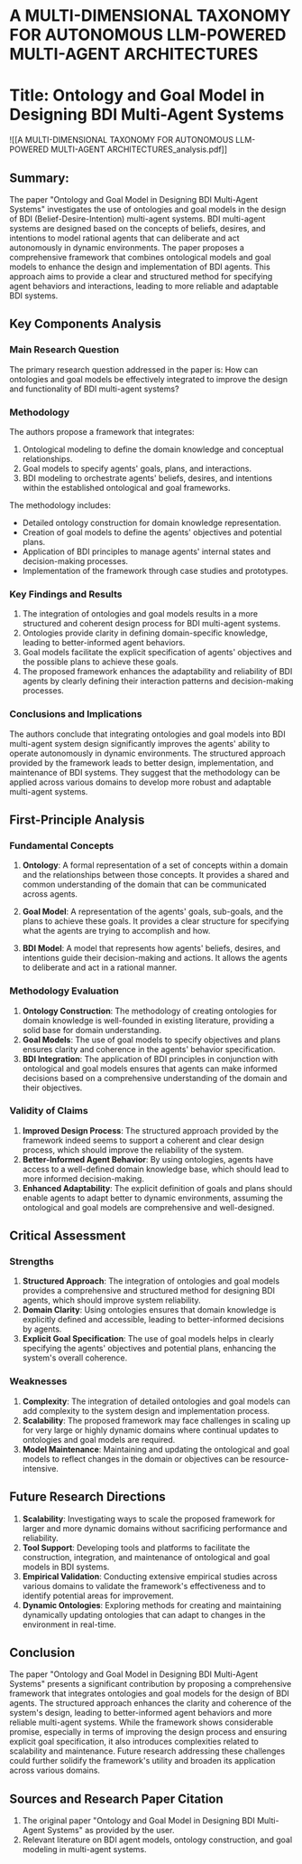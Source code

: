 # A MULTI-DIMENSIONAL TAXONOMY FOR AUTONOMOUS LLM-POWERED MULTI-AGENT ARCHITECTURES

# Title: Ontology and Goal Model in Designing BDI Multi-Agent Systems
![[A MULTI-DIMENSIONAL TAXONOMY FOR AUTONOMOUS LLM-POWERED MULTI-AGENT ARCHITECTURES_analysis.pdf]]

## Summary:

The paper "Ontology and Goal Model in Designing BDI Multi-Agent Systems" investigates the use of ontologies and goal models in the design of BDI (Belief-Desire-Intention) multi-agent systems. BDI multi-agent systems are designed based on the concepts of beliefs, desires, and intentions to model rational agents that can deliberate and act autonomously in dynamic environments. The paper proposes a comprehensive framework that combines ontological models and goal models to enhance the design and implementation of BDI agents. This approach aims to provide a clear and structured method for specifying agent behaviors and interactions, leading to more reliable and adaptable BDI systems.

## Key Components Analysis

### Main Research Question

The primary research question addressed in the paper is: How can ontologies and goal models be effectively integrated to improve the design and functionality of BDI multi-agent systems?

### Methodology

The authors propose a framework that integrates:
1. Ontological modeling to define the domain knowledge and conceptual relationships.
2. Goal models to specify agents' goals, plans, and interactions.
3. BDI modeling to orchestrate agents' beliefs, desires, and intentions within the established ontological and goal frameworks.

The methodology includes:
- Detailed ontology construction for domain knowledge representation.
- Creation of goal models to define the agents' objectives and potential plans.
- Application of BDI principles to manage agents' internal states and decision-making processes.
- Implementation of the framework through case studies and prototypes.

### Key Findings and Results

1. The integration of ontologies and goal models results in a more structured and coherent design process for BDI multi-agent systems.
2. Ontologies provide clarity in defining domain-specific knowledge, leading to better-informed agent behaviors.
3. Goal models facilitate the explicit specification of agents' objectives and the possible plans to achieve these goals.
4. The proposed framework enhances the adaptability and reliability of BDI agents by clearly defining their interaction patterns and decision-making processes.

### Conclusions and Implications

The authors conclude that integrating ontologies and goal models into BDI multi-agent system design significantly improves the agents' ability to operate autonomously in dynamic environments. The structured approach provided by the framework leads to better design, implementation, and maintenance of BDI systems. They suggest that the methodology can be applied across various domains to develop more robust and adaptable multi-agent systems.

## First-Principle Analysis

### Fundamental Concepts

1. **Ontology**: A formal representation of a set of concepts within a domain and the relationships between those concepts. It provides a shared and common understanding of the domain that can be communicated across agents.

2. **Goal Model**: A representation of the agents' goals, sub-goals, and the plans to achieve these goals. It provides a clear structure for specifying what the agents are trying to accomplish and how.

3. **BDI Model**: A model that represents how agents' beliefs, desires, and intentions guide their decision-making and actions. It allows the agents to deliberate and act in a rational manner.

### Methodology Evaluation

1. **Ontology Construction**: The methodology of creating ontologies for domain knowledge is well-founded in existing literature, providing a solid base for domain understanding.
2. **Goal Models**: The use of goal models to specify objectives and plans ensures clarity and coherence in the agents' behavior specification.
3. **BDI Integration**: The application of BDI principles in conjunction with ontological and goal models ensures that agents can make informed decisions based on a comprehensive understanding of the domain and their objectives.

### Validity of Claims

1. **Improved Design Process**: The structured approach provided by the framework indeed seems to support a coherent and clear design process, which should improve the reliability of the system.
2. **Better-Informed Agent Behavior**: By using ontologies, agents have access to a well-defined domain knowledge base, which should lead to more informed decision-making.
3. **Enhanced Adaptability**: The explicit definition of goals and plans should enable agents to adapt better to dynamic environments, assuming the ontological and goal models are comprehensive and well-designed.

## Critical Assessment

### Strengths

1. **Structured Approach**: The integration of ontologies and goal models provides a comprehensive and structured method for designing BDI agents, which should improve system reliability.
2. **Domain Clarity**: Using ontologies ensures that domain knowledge is explicitly defined and accessible, leading to better-informed decisions by agents.
3. **Explicit Goal Specification**: The use of goal models helps in clearly specifying the agents' objectives and potential plans, enhancing the system's overall coherence.

### Weaknesses

1. **Complexity**: The integration of detailed ontologies and goal models can add complexity to the system design and implementation process.
2. **Scalability**: The proposed framework may face challenges in scaling up for very large or highly dynamic domains where continual updates to ontologies and goal models are required.
3. **Model Maintenance**: Maintaining and updating the ontological and goal models to reflect changes in the domain or objectives can be resource-intensive.

## Future Research Directions

1. **Scalability**: Investigating ways to scale the proposed framework for larger and more dynamic domains without sacrificing performance and reliability.
2. **Tool Support**: Developing tools and platforms to facilitate the construction, integration, and maintenance of ontological and goal models in BDI systems.
3. **Empirical Validation**: Conducting extensive empirical studies across various domains to validate the framework's effectiveness and to identify potential areas for improvement.
4. **Dynamic Ontologies**: Exploring methods for creating and maintaining dynamically updating ontologies that can adapt to changes in the environment in real-time.

## Conclusion

The paper "Ontology and Goal Model in Designing BDI Multi-Agent Systems" presents a significant contribution by proposing a comprehensive framework that integrates ontologies and goal models for the design of BDI agents. The structured approach enhances the clarity and coherence of the system's design, leading to better-informed agent behaviors and more reliable multi-agent systems. While the framework shows considerable promise, especially in terms of improving the design process and ensuring explicit goal specification, it also introduces complexities related to scalability and maintenance. Future research addressing these challenges could further solidify the framework's utility and broaden its application across various domains.

## Sources and Research Paper Citation

1. The original paper "Ontology and Goal Model in Designing BDI Multi-Agent Systems" as provided by the user.
2. Relevant literature on BDI agent models, ontology construction, and goal modeling in multi-agent systems.